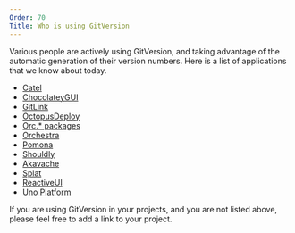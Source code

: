 ```yaml
---
Order: 70
Title: Who is using GitVersion
---
```


Various people are actively using GitVersion, and taking advantage of the
automatic generation of their version numbers.  Here is a list of applications
that we know about today.

* [Catel](https://github.com/catel/catel)
* [ChocolateyGUI](https://github.com/chocolatey/ChocolateyGUI)
* [GitLink](https://github.com/GitTools/GitLink)
* [OctopusDeploy](https://github.com/OctopusDeploy)
* [Orc.* packages](https://github.com/wildgums?query=orc)
* [Orchestra](https://github.com/wildgums/orchestra)
* [Pomona](http://pomona.io/)
* [Shouldly](https://github.com/shouldly/shouldly)
* [Akavache](https://github.com/akavache/akavache)
* [Splat](https://github.com/paulcbetts/splat)
* [ReactiveUI](https://github.com/reactiveui/reactiveui)
* [Uno Platform](https://platform.uno/)

If you are using GitVersion in your projects, and you are not listed above,
please feel free to add a link to your project.
